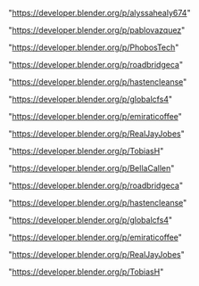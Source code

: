 "https://developer.blender.org/p/alyssahealy674"

"https://developer.blender.org/p/pablovazquez"

"https://developer.blender.org/p/PhobosTech"

"https://developer.blender.org/p/roadbridgeca"

"https://developer.blender.org/p/hastencleanse"

"https://developer.blender.org/p/globalcfs4"

"https://developer.blender.org/p/emiraticoffee"

"https://developer.blender.org/p/RealJayJobes"

"https://developer.blender.org/p/TobiasH"

 
"https://developer.blender.org/p/BellaCallen"


"https://developer.blender.org/p/roadbridgeca"


"https://developer.blender.org/p/hastencleanse"


"https://developer.blender.org/p/globalcfs4"


"https://developer.blender.org/p/emiraticoffee"


"https://developer.blender.org/p/RealJayJobes"


"https://developer.blender.org/p/TobiasH"


 
